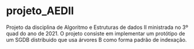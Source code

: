 # projeto_AEDII
Projeto da disciplina de Algoritmo e Estruturas de dados II ministrada no 3º quad do ano de 2021. O projeto consiste em implementar um protótipo de um SGDB distribuido que usa árvores B como forma padrão de indexação.
